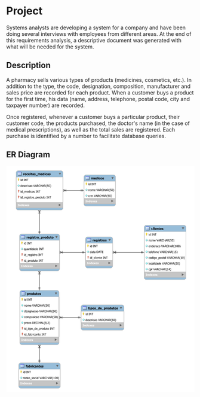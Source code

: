 # Project

Systems analysts are developing a system for a company and have been doing several interviews with employees from different areas. At the end of this requirements analysis, a descriptive document was generated with what will be needed for the system.

## Description

A pharmacy sells various types of products (medicines, cosmetics, etc.). In addition to the type, the code, designation, composition, manufacturer and sales price are recorded for each product. When a customer buys a product for the first time, his data (name, address, telephone, postal code, city and taxpayer number) are recorded.

Once registered, whenever a customer buys a particular product, their customer code, the products purchased, the doctor's name (in the case of medical prescriptions), as well as the total sales are registered. Each purchase is identified by a number to facilitate database queries.

## ER Diagram

<img src="ER-Diagram/project.svg" width="800px">
